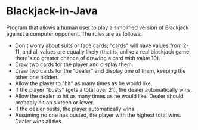 # Blackjack-in-Java
Program that allows a human user to play a simplified version of Blackjack against a computer opponent. The rules are as follows:

- Don't worry about suits or face cards; "cards" will have values from 2-11, and all values are equally likely (that is, unlike a real blackjack game, there's no greater chance of drawing a card with value 10).
- Draw two cards for the player and display them.
- Draw two cards for the "dealer" and display one of them, keeping the other one hidden.
- Allow the player to "hit" as many times as he would like.
- If the player "busts" (gets a total over 21), the dealer automatically wins.
- Allow the dealer to hit as many times as he would like. Dealer should probably hit on sixteen or lower.
- If the dealer busts, the player automatically wins.
- Assuming no one has busted, the player with the highest total wins. Dealer wins all ties.

